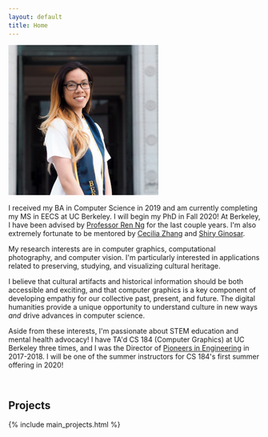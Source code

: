 ```yaml
---
layout: default
title: Home
---
```


<span class="image left"><img src="assets/me.jpg" alt="" /></span>

I received my BA in Computer Science in 2019 and am currently completing my MS in EECS at UC Berkeley. I will begin my PhD in Fall 2020!
At Berkeley, I have been advised by [Professor Ren Ng](https://www2.eecs.berkeley.edu/Faculty/Homepages/yirenng.html) for the last couple years. I'm also extremely fortunate to be mentored by [Cecilia Zhang](https://people.eecs.berkeley.edu/~cecilia77/) and [Shiry Ginosar](https://people.eecs.berkeley.edu/~shiry/). 

My research interests are in computer graphics, computational photography, and computer vision. I'm particularly interested in applications related to preserving, studying, and visualizing cultural heritage.

I believe that cultural artifacts and historical information should be both accessible and exciting, and that computer graphics is a key component of developing empathy for our collective past, present, and future. The digital humanities provide a unique opportunity to understand culture in new ways _and_ drive advances in computer science.

Aside from these interests, I'm passionate about STEM education and mental health advocacy! I have TA'd CS 184 (Computer Graphics) at UC Berkeley three times, and I was the Director of <a href="https://pioneers.berkeley.edu" target="_blank">Pioneers in Engineering</a> in 2017-2018. I will be one of the summer instructors for CS 184's first summer offering in 2020!

<br>
<h2>Projects</h2>

{% include main_projects.html %}
